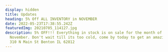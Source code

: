 ```yaml
---
display: hidden
title: Updates
heading: 5% Off ALL INVENTORY in NOVEMBER
date: 2022-05-23T17:38:55.242Z
featuredImg: 20210705_114127.jpg
description: 5﻿% OFF!!! Everything in stock is on sale for the month of
  November. Don't wait till its too cold, come by today to get an amazing deal.
  310 N Main St Benton IL 62812
---
```

